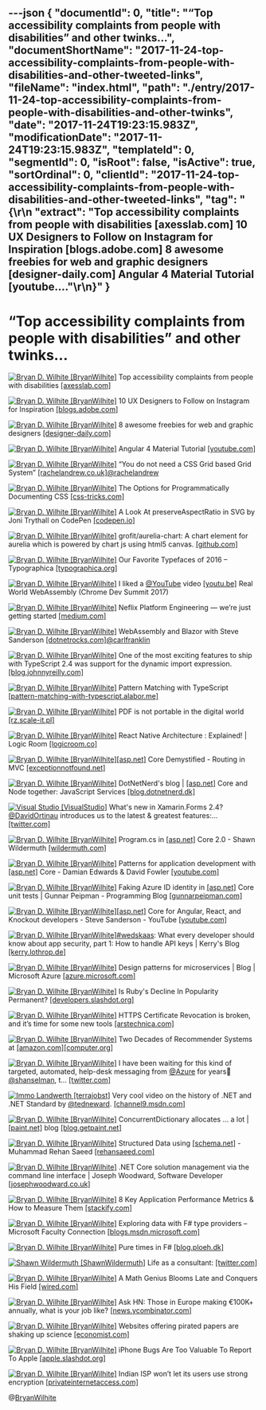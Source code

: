 ---json
{
  "documentId": 0,
  "title": "“Top accessibility complaints from people with disabilities” and other twinks…",
  "documentShortName": "2017-11-24-top-accessibility-complaints-from-people-with-disabilities-and-other-tweeted-links",
  "fileName": "index.html",
  "path": "./entry/2017-11-24-top-accessibility-complaints-from-people-with-disabilities-and-other-twinks",
  "date": "2017-11-24T19:23:15.983Z",
  "modificationDate": "2017-11-24T19:23:15.983Z",
  "templateId": 0,
  "segmentId": 0,
  "isRoot": false,
  "isActive": true,
  "sortOrdinal": 0,
  "clientId": "2017-11-24-top-accessibility-complaints-from-people-with-disabilities-and-other-tweeted-links",
  "tag": "{\r\n  \"extract\": \"Top accessibility complaints from people with disabilities [axesslab.com] 10 UX Designers to Follow on Instagram for Inspiration [blogs.adobe.com] 8 awesome freebies for web and graphic designers [designer-daily.com] Angular 4 Material Tutorial [youtube....\"\r\n}"
}
---

# “Top accessibility complaints from people with disabilities” and other twinks…

[<img alt="Bryan D. Wilhite [BryanWilhite]" src="https://songhay.blob.core.windows.net/shared-social-twitter/BryanWilhite.jpeg">](http://t.co/UNdqV0Z1zz "Bryan D. Wilhite [BryanWilhite]") Top accessibility complaints from people with disabilities [[axesslab.com]](https://axesslab.com/accessibility-according-to-pwd/)

[<img alt="Bryan D. Wilhite [BryanWilhite]" src="https://songhay.blob.core.windows.net/shared-social-twitter/BryanWilhite.jpeg">](http://t.co/UNdqV0Z1zz "Bryan D. Wilhite [BryanWilhite]") 10 UX Designers to Follow on Instagram for Inspiration [[blogs.adobe.com]](https://blogs.adobe.com/creativecloud/10-ux-designers-to-follow-on-instagram-for-inspiration/)

[<img alt="Bryan D. Wilhite [BryanWilhite]" src="https://songhay.blob.core.windows.net/shared-social-twitter/BryanWilhite.jpeg">](http://t.co/UNdqV0Z1zz "Bryan D. Wilhite [BryanWilhite]") 8 awesome freebies for web and graphic designers [[designer-daily.com]](http://www.designer-daily.com/awesome-freebies-for-web-and-graphic-designers-58266)

[<img alt="Bryan D. Wilhite [BryanWilhite]" src="https://songhay.blob.core.windows.net/shared-social-twitter/BryanWilhite.jpeg">](http://t.co/UNdqV0Z1zz "Bryan D. Wilhite [BryanWilhite]") Angular 4 Material Tutorial [[youtube.com]](https://www.youtube.com/watch?v=UnKsoCeTdEI)

[<img alt="Bryan D. Wilhite [BryanWilhite]" src="https://songhay.blob.core.windows.net/shared-social-twitter/BryanWilhite.jpeg">](http://t.co/UNdqV0Z1zz "Bryan D. Wilhite [BryanWilhite]") “You do not need a CSS Grid based Grid System” [[rachelandrew.co.uk]](https://rachelandrew.co.uk/archives/2017/07/01/you-do-not-need-a-css-grid-based-grid-system/)[@rachelandrew](http://twitter.com/rachelandrew)

[<img alt="Bryan D. Wilhite [BryanWilhite]" src="https://songhay.blob.core.windows.net/shared-social-twitter/BryanWilhite.jpeg">](http://t.co/UNdqV0Z1zz "Bryan D. Wilhite [BryanWilhite]") The Options for Programmatically Documenting CSS [[css-tricks.com]](https://css-tricks.com/options-programmatically-documenting-css/)

[<img alt="Bryan D. Wilhite [BryanWilhite]" src="https://songhay.blob.core.windows.net/shared-social-twitter/BryanWilhite.jpeg">](http://t.co/UNdqV0Z1zz "Bryan D. Wilhite [BryanWilhite]") A Look At preserveAspectRatio in SVG by Joni Trythall on CodePen [[codepen.io]](https://codepen.io/jonitrythall/post/preserveaspectratio-in-svg)

[<img alt="Bryan D. Wilhite [BryanWilhite]" src="https://songhay.blob.core.windows.net/shared-social-twitter/BryanWilhite.jpeg">](http://t.co/UNdqV0Z1zz "Bryan D. Wilhite [BryanWilhite]") grofit/aurelia-chart: A chart element for aurelia which is powered by chart js using html5 canvas. [[github.com]](https://github.com/grofit/aurelia-chart)

[<img alt="Bryan D. Wilhite [BryanWilhite]" src="https://songhay.blob.core.windows.net/shared-social-twitter/BryanWilhite.jpeg">](http://t.co/UNdqV0Z1zz "Bryan D. Wilhite [BryanWilhite]") Our Favorite Typefaces of 2016 – Typographica [[typographica.org]](http://typographica.org/features/our-favorite-typefaces-of-2016/)

[<img alt="Bryan D. Wilhite [BryanWilhite]" src="https://songhay.blob.core.windows.net/shared-social-twitter/BryanWilhite.jpeg">](http://t.co/UNdqV0Z1zz "Bryan D. Wilhite [BryanWilhite]") I liked a [@YouTube](http://twitter.com/YouTube) video [[youtu.be]](http://youtu.be/PpuAqLCraAQ?a) Real World WebAssembly (Chrome Dev Summit 2017)

[<img alt="Bryan D. Wilhite [BryanWilhite]" src="https://songhay.blob.core.windows.net/shared-social-twitter/BryanWilhite.jpeg">](http://t.co/UNdqV0Z1zz "Bryan D. Wilhite [BryanWilhite]") Neflix Platform Engineering — we’re just getting started [[medium.com]](https://medium.com/netflix-techblog/neflix-platform-engineering-were-just-getting-started-267f65c4d1a7?source=rss----2615bd06b42e---4)

[<img alt="Bryan D. Wilhite [BryanWilhite]" src="https://songhay.blob.core.windows.net/shared-social-twitter/BryanWilhite.jpeg">](http://t.co/UNdqV0Z1zz "Bryan D. Wilhite [BryanWilhite]") WebAssembly and Blazor with Steve Sanderson [[dotnetrocks.com]](http://www.dotnetrocks.com/default.aspx?ShowNum=1455)[@carlfranklin](http://twitter.com/carlfranklin)

[<img alt="Bryan D. Wilhite [BryanWilhite]" src="https://songhay.blob.core.windows.net/shared-social-twitter/BryanWilhite.jpeg">](http://t.co/UNdqV0Z1zz "Bryan D. Wilhite [BryanWilhite]") One of the most exciting features to ship with TypeScript 2.4 was support for the dynamic import expression. [[blog.johnnyreilly.com]](https://blog.johnnyreilly.com/2017/07/dynamic-import-ive-been-await-ing-you.html)

[<img alt="Bryan D. Wilhite [BryanWilhite]" src="https://songhay.blob.core.windows.net/shared-social-twitter/BryanWilhite.jpeg">](http://t.co/UNdqV0Z1zz "Bryan D. Wilhite [BryanWilhite]") Pattern Matching with TypeScript [[pattern-matching-with-typescript.alabor.me]](https://pattern-matching-with-typescript.alabor.me/)

[<img alt="Bryan D. Wilhite [BryanWilhite]" src="https://songhay.blob.core.windows.net/shared-social-twitter/BryanWilhite.jpeg">](http://t.co/UNdqV0Z1zz "Bryan D. Wilhite [BryanWilhite]") PDF is not portable in the digital world [[rz.scale-it.pl]](http://rz.scale-it.pl/2017/07/05/stop_publishing_pdf.html)

[<img alt="Bryan D. Wilhite [BryanWilhite]" src="https://songhay.blob.core.windows.net/shared-social-twitter/BryanWilhite.jpeg">](http://t.co/UNdqV0Z1zz "Bryan D. Wilhite [BryanWilhite]") React Native Architecture : Explained! | Logic Room [[logicroom.co]](https://www.logicroom.co/react-native-architecture-explained/)

[<img alt="Bryan D. Wilhite [BryanWilhite]" src="https://songhay.blob.core.windows.net/shared-social-twitter/BryanWilhite.jpeg">](http://t.co/UNdqV0Z1zz "Bryan D. Wilhite [BryanWilhite]")[[asp.net]](http://ASP.NET) Core Demystified - Routing in MVC [[exceptionnotfound.net]](https://www.exceptionnotfound.net/asp-net-core-demystified-routing-in-mvc/)

[<img alt="Bryan D. Wilhite [BryanWilhite]" src="https://songhay.blob.core.windows.net/shared-social-twitter/BryanWilhite.jpeg">](http://t.co/UNdqV0Z1zz "Bryan D. Wilhite [BryanWilhite]") DotNetNerd's blog | [[asp.net]](http://ASP.NET) Core and Node together: JavaScript Services [[blog.dotnetnerd.dk]](http://blog.dotnetnerd.dk/post/2017/01/06/ASpNET-Core-and-Node-together-JavaScript-Services.aspx)

[<img alt="Visual Studio [VisualStudio]" src="https://songhay.blob.core.windows.net/shared-social-twitter/VisualStudio.jpg">](http://t.co/OqnL9IGcUY "Visual Studio [VisualStudio]") What's new in Xamarin.Forms 2.4? [@DavidOrtinau](http://twitter.com/DavidOrtinau) introduces us to the latest &amp; greatest features:… [[twitter.com]](https://twitter.com/i/web/status/924028688945025024)

[<img alt="Bryan D. Wilhite [BryanWilhite]" src="https://songhay.blob.core.windows.net/shared-social-twitter/BryanWilhite.jpeg">](http://t.co/UNdqV0Z1zz "Bryan D. Wilhite [BryanWilhite]") Program.cs in [[asp.net]](http://ASP.NET) Core 2.0 - Shawn Wildermuth [[wildermuth.com]](https://wildermuth.com/2017/07/06/Program-cs-in-ASP-NET-Core-2-0)

[<img alt="Bryan D. Wilhite [BryanWilhite]" src="https://songhay.blob.core.windows.net/shared-social-twitter/BryanWilhite.jpeg">](http://t.co/UNdqV0Z1zz "Bryan D. Wilhite [BryanWilhite]") Patterns for application development with [[asp.net]](http://ASP.NET) Core - Damian Edwards &amp; David Fowler [[youtube.com]](https://www.youtube.com/watch?v=x-C-CNBVTaY)

[<img alt="Bryan D. Wilhite [BryanWilhite]" src="https://songhay.blob.core.windows.net/shared-social-twitter/BryanWilhite.jpeg">](http://t.co/UNdqV0Z1zz "Bryan D. Wilhite [BryanWilhite]") Faking Azure ID identity in [[asp.net]](http://ASP.NET) Core unit tests | Gunnar Peipman - Programming Blog [[gunnarpeipman.com]](http://gunnarpeipman.com/2017/07/aspnet-core-azure-ad-unit-test/)

[<img alt="Bryan D. Wilhite [BryanWilhite]" src="https://songhay.blob.core.windows.net/shared-social-twitter/BryanWilhite.jpeg">](http://t.co/UNdqV0Z1zz "Bryan D. Wilhite [BryanWilhite]")[[asp.net]](http://ASP.NET) Core for Angular, React, and Knockout developers - Steve Sanderson - YouTube [[youtube.com]](https://www.youtube.com/watch?v=9sxfV67zCDE)

[<img alt="Bryan D. Wilhite [BryanWilhite]" src="https://songhay.blob.core.windows.net/shared-social-twitter/BryanWilhite.jpeg">](http://t.co/UNdqV0Z1zz "Bryan D. Wilhite [BryanWilhite]")[#wedskaas](http://twitter.com/search?q=%23wedskaas): What every developer should know about app security, part 1: How to handle API keys | Kerry's Blog [[kerry.lothrop.de]](http://kerry.lothrop.de/wedskaas1/)

[<img alt="Bryan D. Wilhite [BryanWilhite]" src="https://songhay.blob.core.windows.net/shared-social-twitter/BryanWilhite.jpeg">](http://t.co/UNdqV0Z1zz "Bryan D. Wilhite [BryanWilhite]") Design patterns for microservices | Blog | Microsoft Azure [[azure.microsoft.com]](https://azure.microsoft.com/en-us/blog/design-patterns-for-microservices/)

[<img alt="Bryan D. Wilhite [BryanWilhite]" src="https://songhay.blob.core.windows.net/shared-social-twitter/BryanWilhite.jpeg">](http://t.co/UNdqV0Z1zz "Bryan D. Wilhite [BryanWilhite]") Is Ruby's Decline In Popularity Permanent? [[developers.slashdot.org]](https://developers.slashdot.org/story/17/07/01/1840213/is-rubys-decline-in-popularity-permanent?utm_source=feedly1.0mainlinkanon&utm_medium=feed)

[<img alt="Bryan D. Wilhite [BryanWilhite]" src="https://songhay.blob.core.windows.net/shared-social-twitter/BryanWilhite.jpeg">](http://t.co/UNdqV0Z1zz "Bryan D. Wilhite [BryanWilhite]") HTTPS Certificate Revocation is broken, and it’s time for some new tools [[arstechnica.com]](https://arstechnica.com/security/2017/07/https-certificate-revocation-is-broken-and-its-time-for-some-new-tools/)

[<img alt="Bryan D. Wilhite [BryanWilhite]" src="https://songhay.blob.core.windows.net/shared-social-twitter/BryanWilhite.jpeg">](http://t.co/UNdqV0Z1zz "Bryan D. Wilhite [BryanWilhite]") Two Decades of Recommender Systems at [[amazon.com]](http://Amazon.com)[[computer.org]](https://www.computer.org/csdl/mags/ic/2017/03/mic2017030012.html)

[<img alt="Bryan D. Wilhite [BryanWilhite]" src="https://songhay.blob.core.windows.net/shared-social-twitter/BryanWilhite.jpeg">](http://t.co/UNdqV0Z1zz "Bryan D. Wilhite [BryanWilhite]") I have been waiting for this kind of targeted, automated, help-desk messaging from [@Azure](http://twitter.com/Azure) for years🤠 [@shanselman](http://twitter.com/shanselman), t… [[twitter.com]](https://twitter.com/i/web/status/924029147071909888)

[<img alt="Immo Landwerth [terrajobst]" src="https://songhay.blob.core.windows.net/shared-social-twitter/terrajobst.jpg">](https://t.co/pfw9pKc4sL "Immo Landwerth [terrajobst]") Very cool video on the history of .NET and .NET Standard by [@tedneward](http://twitter.com/tedneward). [[channel9.msdn.com]](https://channel9.msdn.com/events/Connect/2017/E116)

[<img alt="Bryan D. Wilhite [BryanWilhite]" src="https://songhay.blob.core.windows.net/shared-social-twitter/BryanWilhite.jpeg">](http://t.co/UNdqV0Z1zz "Bryan D. Wilhite [BryanWilhite]") ConcurrentDictionary allocates … a lot | [[paint.net]](http://paint.net) blog [[blog.getpaint.net]](https://blog.getpaint.net/2017/06/30/concurrentdictionary-allocates-a-lot/)

[<img alt="Bryan D. Wilhite [BryanWilhite]" src="https://songhay.blob.core.windows.net/shared-social-twitter/BryanWilhite.jpeg">](http://t.co/UNdqV0Z1zz "Bryan D. Wilhite [BryanWilhite]") Structured Data using [[schema.net]](http://Schema.NET) - Muhammad Rehan Saeed [[rehansaeed.com]](https://rehansaeed.com/structured-data-using-schema-net/)

[<img alt="Bryan D. Wilhite [BryanWilhite]" src="https://songhay.blob.core.windows.net/shared-social-twitter/BryanWilhite.jpeg">](http://t.co/UNdqV0Z1zz "Bryan D. Wilhite [BryanWilhite]") .NET Core solution management via the command line interface | Joseph Woodward, Software Developer [[josephwoodward.co.uk]](http://josephwoodward.co.uk/2017/07/dotnet-core-solution-management-via-command-line-interface)

[<img alt="Bryan D. Wilhite [BryanWilhite]" src="https://songhay.blob.core.windows.net/shared-social-twitter/BryanWilhite.jpeg">](http://t.co/UNdqV0Z1zz "Bryan D. Wilhite [BryanWilhite]") 8 Key Application Performance Metrics &amp; How to Measure Them [[stackify.com]](https://stackify.com/application-performance-metrics/)

[<img alt="Bryan D. Wilhite [BryanWilhite]" src="https://songhay.blob.core.windows.net/shared-social-twitter/BryanWilhite.jpeg">](http://t.co/UNdqV0Z1zz "Bryan D. Wilhite [BryanWilhite]") Exploring data with F# type providers – Microsoft Faculty Connection [[blogs.msdn.microsoft.com]](https://blogs.msdn.microsoft.com/uk_faculty_connection/2017/07/04/exploring-data-with-f-type-providers/)

[<img alt="Bryan D. Wilhite [BryanWilhite]" src="https://songhay.blob.core.windows.net/shared-social-twitter/BryanWilhite.jpeg">](http://t.co/UNdqV0Z1zz "Bryan D. Wilhite [BryanWilhite]") Pure times in F# [[blog.ploeh.dk]](http://blog.ploeh.dk/2017/07/04/pure-times-in-f/)

[<img alt="Shawn Wildermuth [ShawnWildermuth]" src="https://songhay.blob.core.windows.net/shared-social-twitter/ShawnWildermuth.jpg">](http://t.co/afPzPB8x56 "Shawn Wildermuth [ShawnWildermuth]") Life as a consultant: [[twitter.com]](https://twitter.com/ShawnWildermuth/status/923329208847347714/photo/1)

[<img alt="Bryan D. Wilhite [BryanWilhite]" src="https://songhay.blob.core.windows.net/shared-social-twitter/BryanWilhite.jpeg">](http://t.co/UNdqV0Z1zz "Bryan D. Wilhite [BryanWilhite]") A Math Genius Blooms Late and Conquers His Field [[wired.com]](https://www.wired.com/story/a-math-genius-blooms-late-and-conquers-his-field/)

[<img alt="Bryan D. Wilhite [BryanWilhite]" src="https://songhay.blob.core.windows.net/shared-social-twitter/BryanWilhite.jpeg">](http://t.co/UNdqV0Z1zz "Bryan D. Wilhite [BryanWilhite]") Ask HN: Those in Europe making €100K+ annually, what is your job like? [[news.ycombinator.com]](https://news.ycombinator.com/item?id=14698712)

[<img alt="Bryan D. Wilhite [BryanWilhite]" src="https://songhay.blob.core.windows.net/shared-social-twitter/BryanWilhite.jpeg">](http://t.co/UNdqV0Z1zz "Bryan D. Wilhite [BryanWilhite]") Websites offering pirated papers are shaking up science [[economist.com]](https://www.economist.com/news/science-and-technology/21724381-musicians-and-moviemakers-are-not-only-ones-suffer-internet)

[<img alt="Bryan D. Wilhite [BryanWilhite]" src="https://songhay.blob.core.windows.net/shared-social-twitter/BryanWilhite.jpeg">](http://t.co/UNdqV0Z1zz "Bryan D. Wilhite [BryanWilhite]") iPhone Bugs Are Too Valuable To Report To Apple [[apple.slashdot.org]](https://apple.slashdot.org/story/17/07/06/1551210/iphone-bugs-are-too-valuable-to-report-to-apple?utm_source=feedly1.0mainlinkanon&utm_medium=feed)

[<img alt="Bryan D. Wilhite [BryanWilhite]" src="https://songhay.blob.core.windows.net/shared-social-twitter/BryanWilhite.jpeg">](http://t.co/UNdqV0Z1zz "Bryan D. Wilhite [BryanWilhite]") Indian ISP won’t let its users use strong encryption [[privateinternetaccess.com]](https://www.privateinternetaccess.com/blog/2017/07/indian-isp-wont-let-users-use-128-bit-256-bit-encryption/)

@[BryanWilhite](https://twitter.com/BryanWilhite)
